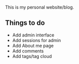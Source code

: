 This is my personal website/blog. 

Things to do
----
* Add admin interface
* Add sessions for admin
* Add About me page
* Add comments
* Add tags/tag cloud
